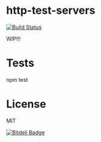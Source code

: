 http-test-servers
=============
[![Build Status](https://secure.travis-ci.org/matteofigus/http-test-servers.png?branch=master)](http://travis-ci.org/matteofigus/http-test-servers)

WIP!!!

# Tests

  npm test

# License

MIT

[![Bitdeli Badge](https://d2weczhvl823v0.cloudfront.net/matteofigus/http-test-servers/trend.png)](https://bitdeli.com/free "Bitdeli Badge")